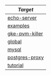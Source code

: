 | *Target* |
| -------- | 
|[echo-server](../echo-server/docs/README.md)|
|[examples](../examples/docs/README.md)|
|[gke-pvm-killer](../gke-pvm-killer/docs/README.md)|
|[global](../global/docs/README.md)|
|[mysql](../mysql/docs/README.md)|
|[postgres-proxy](../postgres-proxy/docs/README.md)|
|[tutorial](../tutorial/docs/README.md)|
